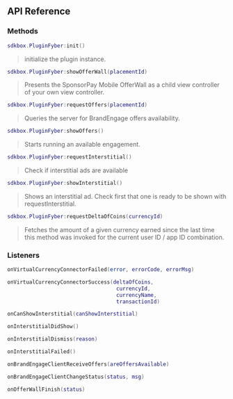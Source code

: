 ## API Reference

### Methods
```lua
sdkbox.PluginFyber:init()
```
> initialize the plugin instance.

```lua
sdkbox.PluginFyber:showOfferWall(placementId)
```
> Presents the SponsorPay Mobile OfferWall as a child view controller of your own view controller.

```lua
sdkbox.PluginFyber:requestOffers(placementId)
```
> Queries the server for BrandEngage offers availability.

```lua
sdkbox.PluginFyber:showOffers()
```
> Starts running an available engagement.

```lua
sdkbox.PluginFyber:requestInterstitial()
```
> Check if interstitial ads are available

```lua
sdkbox.PluginFyber:showInterstitial()
```
> Shows an interstitial ad. Check first that one is ready to be shown with requestInterstitial.

```lua
sdkbox.PluginFyber:requestDeltaOfCoins(currencyId)
```
> Fetches the amount of a given currency earned since the last time this method was
invoked for the current user ID / app ID combination.


### Listeners
```lua
onVirtualCurrencyConnectorFailed(error, errorCode, errorMsg)
```

```lua
onVirtualCurrencyConnectorSuccess(deltaOfCoins,
                                   currencyId,
                                   currencyName,
                                   transactionId)
```

```lua
onCanShowInterstitial(canShowInterstitial)
```

```lua
onInterstitialDidShow()
```

```lua
onInterstitialDismiss(reason)
```

```lua
onInterstitialFailed()
```

```lua
onBrandEngageClientReceiveOffers(areOffersAvailable)
```

```lua
onBrandEngageClientChangeStatus(status, msg)
```

```lua
onOfferWallFinish(status)
```


